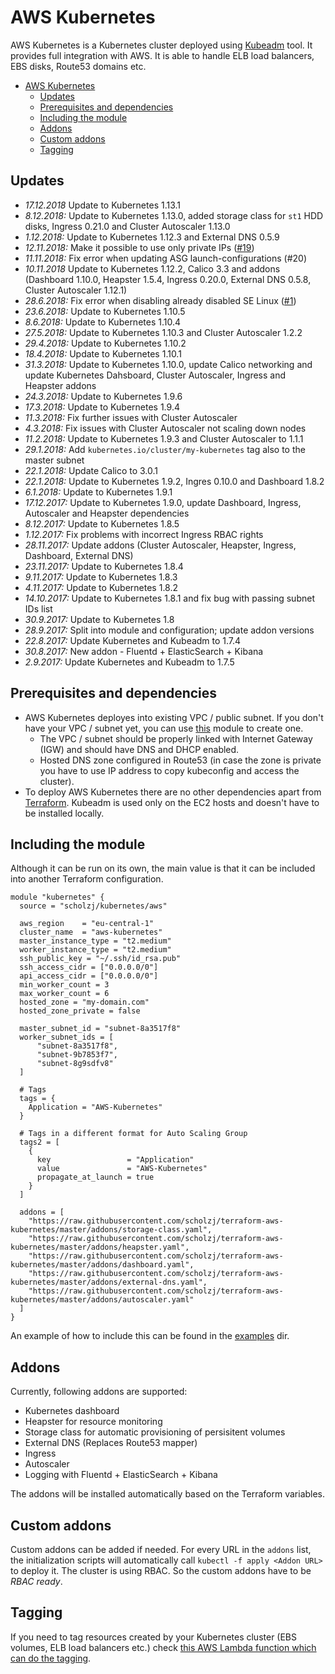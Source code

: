 # AWS Kubernetes

AWS Kubernetes is a Kubernetes cluster deployed using [Kubeadm](https://kubernetes.io/docs/admin/kubeadm/) tool. It provides full integration with AWS. It is able to handle ELB load balancers, EBS disks, Route53 domains etc.

<!-- TOC -->

- [AWS Kubernetes](#aws-kubernetes)
    - [Updates](#updates)
    - [Prerequisites and dependencies](#prerequisites-and-dependencies)
    - [Including the module](#including-the-module)
    - [Addons](#addons)
    - [Custom addons](#custom-addons)
    - [Tagging](#tagging)

<!-- /TOC -->

## Updates

* *17.12.2018* Update to Kubernetes 1.13.1
* *8.12.2018:* Update to Kubernetes 1.13.0, added storage class for `st1` HDD disks, Ingress 0.21.0 and Cluster Autoscaler 1.13.0
* *1.12.2018:* Update to Kubernetes 1.12.3 and External DNS 0.5.9
* *12.11.2018:* Make it possible to use only private IPs ([#19](https://github.com/scholzj/terraform-aws-minikube/pull/19))
* *11.11.2018:* Fix error when updating ASG launch-configurations (#20)
* *10.11.2018* Update to Kubernetes 1.12.2, Calico 3.3 and addons (Dashboard 1.10.0, Heapster 1.5.4, Ingress 0.20.0, External DNS 0.5.8, Cluster Autoscaler 1.12.1)
* *28.6.2018:* Fix error when disabling already disabled SE Linux ([#1](https://github.com/scholzj/terraform-aws-minikube/pull/1))
* *23.6.2018:* Update to Kubernetes 1.10.5
* *8.6.2018:* Update to Kubernetes 1.10.4
* *27.5.2018:* Update to Kubernetes 1.10.3 and Cluster Autoscaler 1.2.2
* *29.4.2018:* Update to Kubernetes 1.10.2
* *18.4.2018:* Update to Kubernetes 1.10.1
* *31.3.2018:* Update to Kubernetes 1.10.0, update Calico networking and update Kubernetes Dahsboard, Cluster Autoscaler, Ingress and Heapster addons
* *24.3.2018:* Update to Kubernetes 1.9.6
* *17.3.2018:* Update to Kubernetes 1.9.4
* *11.3.2018:* Fix further issues with Cluster Autoscaler
* *4.3.2018:* Fix issues with Cluster Autoscaler not scaling down nodes
* *11.2.2018:* Update to Kubernetes 1.9.3 and Cluster Autoscaler to 1.1.1
* *29.1.2018:* Add `kubernetes.io/cluster/my-kubernetes` tag also to the master subnet
* *22.1.2018:* Update Calico to 3.0.1
* *22.1.2018:* Update to Kubernetes 1.9.2, Ingres 0.10.0 and Dashboard 1.8.2
* *6.1.2018:* Update to Kubernetes 1.9.1
* *17.12.2017:* Update to Kubernetes 1.9.0, update Dashboard, Ingress, Autoscaler and Heapster dependencies
* *8.12.2017:* Update to Kubernetes 1.8.5
* *1.12.2017:* Fix problems with incorrect Ingress RBAC rights
* *28.11.2017:* Update addons (Cluster Autoscaler, Heapster, Ingress, Dashboard, External DNS)
* *23.11.2017:* Update to Kubernetes 1.8.4
* *9.11.2017:* Update to Kubernetes 1.8.3
* *4.11.2017:* Update to Kubernetes 1.8.2
* *14.10.2017:* Update to Kubernetes 1.8.1 and fix bug with passing subnet IDs list
* *30.9.2017:* Update to Kubernetes 1.8
* *28.9.2017:* Split into module and configuration; update addon versions
* *22.8.2017:* Update Kubernetes and Kubeadm to 1.7.4
* *30.8.2017:* New addon - Fluentd + ElasticSearch + Kibana
* *2.9.2017:* Update Kubernetes and Kubeadm to 1.7.5

## Prerequisites and dependencies

* AWS Kubernetes deployes into existing VPC / public subnet. If you don't have your VPC / subnet yet, you can use [this](https://github.com/scholzj/terraform-aws-vpc) module to create one.
  * The VPC / subnet should be properly linked with Internet Gateway (IGW) and should have DNS and DHCP enabled.
  * Hosted DNS zone configured in Route53 (in case the zone is private you have to use IP address to copy kubeconfig and access the cluster).
* To deploy AWS Kubernetes there are no other dependencies apart from [Terraform](https://www.terraform.io). Kubeadm is used only on the EC2 hosts and doesn't have to be installed locally.

## Including the module

Although it can be run on its own, the main value is that it can be included into another Terraform configuration.

```hcl
module "kubernetes" {
  source = "scholzj/kubernetes/aws"

  aws_region    = "eu-central-1"
  cluster_name  = "aws-kubernetes"
  master_instance_type = "t2.medium"
  worker_instance_type = "t2.medium"
  ssh_public_key = "~/.ssh/id_rsa.pub"
  ssh_access_cidr = ["0.0.0.0/0"]
  api_access_cidr = ["0.0.0.0/0"]
  min_worker_count = 3
  max_worker_count = 6
  hosted_zone = "my-domain.com"
  hosted_zone_private = false

  master_subnet_id = "subnet-8a3517f8"
  worker_subnet_ids = [		
      "subnet-8a3517f8",
      "subnet-9b7853f7",
      "subnet-8g9sdfv8"
  ]
  
  # Tags
  tags = {
    Application = "AWS-Kubernetes"
  }

  # Tags in a different format for Auto Scaling Group
  tags2 = [
    {
      key                 = "Application"
      value               = "AWS-Kubernetes"
      propagate_at_launch = true
    }
  ]
  
  addons = [
    "https://raw.githubusercontent.com/scholzj/terraform-aws-kubernetes/master/addons/storage-class.yaml",
    "https://raw.githubusercontent.com/scholzj/terraform-aws-kubernetes/master/addons/heapster.yaml",
    "https://raw.githubusercontent.com/scholzj/terraform-aws-kubernetes/master/addons/dashboard.yaml",
    "https://raw.githubusercontent.com/scholzj/terraform-aws-kubernetes/master/addons/external-dns.yaml",
    "https://raw.githubusercontent.com/scholzj/terraform-aws-kubernetes/master/addons/autoscaler.yaml"
  ]
}
```

An example of how to include this can be found in the [examples](examples/) dir.

## Addons

Currently, following addons are supported:
* Kubernetes dashboard
* Heapster for resource monitoring
* Storage class for automatic provisioning of persisitent volumes
* External DNS (Replaces Route53 mapper)
* Ingress
* Autoscaler
* Logging with Fluentd + ElasticSearch + Kibana

The addons will be installed automatically based on the Terraform variables. 

## Custom addons

Custom addons can be added if needed. For every URL in the `addons` list, the initialization scripts will automatically call `kubectl -f apply <Addon URL>` to deploy it. The cluster is using RBAC. So the custom addons have to be *RBAC ready*.

## Tagging

If you need to tag resources created by your Kubernetes cluster (EBS volumes, ELB load balancers etc.) check [this AWS Lambda function which can do the tagging](https://github.com/scholzj/aws-kubernetes-tagging-lambda).
